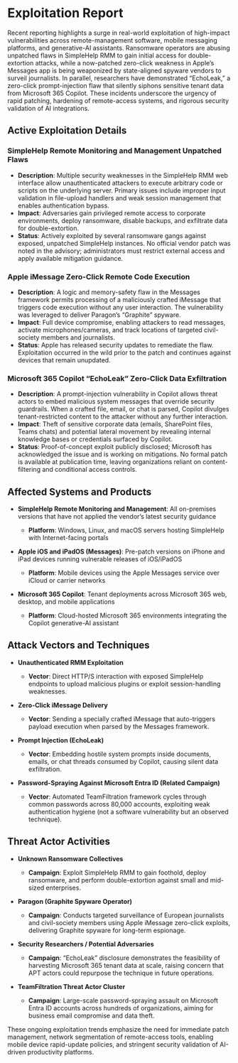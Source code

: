 # Exploitation Report

Recent reporting highlights a surge in real-world exploitation of high-impact vulnerabilities across remote-management software, mobile messaging platforms, and generative-AI assistants. Ransomware operators are abusing unpatched flaws in SimpleHelp RMM to gain initial access for double-extortion attacks, while a now-patched zero-click weakness in Apple’s Messages app is being weaponized by state-aligned spyware vendors to surveil journalists. In parallel, researchers have demonstrated “EchoLeak,” a zero-click prompt-injection flaw that silently siphons sensitive tenant data from Microsoft 365 Copilot. These incidents underscore the urgency of rapid patching, hardening of remote-access systems, and rigorous security validation of AI integrations.

## Active Exploitation Details

### SimpleHelp Remote Monitoring and Management Unpatched Flaws  
- **Description**: Multiple security weaknesses in the SimpleHelp RMM web interface allow unauthenticated attackers to execute arbitrary code or scripts on the underlying server. Primary issues include improper input validation in file-upload handlers and weak session management that enables authentication bypass.  
- **Impact**: Adversaries gain privileged remote access to corporate environments, deploy ransomware, disable backups, and exfiltrate data for double-extortion.  
- **Status**: Actively exploited by several ransomware gangs against exposed, unpatched SimpleHelp instances. No official vendor patch was noted in the advisory; administrators must restrict external access and apply available mitigation guidance.  

### Apple iMessage Zero-Click Remote Code Execution  
- **Description**: A logic and memory-safety flaw in the Messages framework permits processing of a maliciously crafted iMessage that triggers code execution without any user interaction. The vulnerability was leveraged to deliver Paragon’s “Graphite” spyware.  
- **Impact**: Full device compromise, enabling attackers to read messages, activate microphones/cameras, and track locations of targeted civil-society members and journalists.  
- **Status**: Apple has released security updates to remediate the flaw. Exploitation occurred in the wild prior to the patch and continues against devices that remain unupdated.  

### Microsoft 365 Copilot “EchoLeak” Zero-Click Data Exfiltration  
- **Description**: A prompt-injection vulnerability in Copilot allows threat actors to embed malicious system messages that override security guardrails. When a crafted file, email, or chat is parsed, Copilot divulges tenant-restricted content to the attacker without any further interaction.  
- **Impact**: Theft of sensitive corporate data (emails, SharePoint files, Teams chats) and potential lateral movement by revealing internal knowledge bases or credentials surfaced by Copilot.  
- **Status**: Proof-of-concept exploit publicly disclosed; Microsoft has acknowledged the issue and is working on mitigations. No formal patch is available at publication time, leaving organizations reliant on content-filtering and conditional access controls.

## Affected Systems and Products

- **SimpleHelp Remote Monitoring and Management**: All on-premises versions that have not applied the vendor’s latest security guidance  
  - **Platform**: Windows, Linux, and macOS servers hosting SimpleHelp with Internet-facing portals  

- **Apple iOS and iPadOS (Messages)**: Pre-patch versions on iPhone and iPad devices running vulnerable releases of iOS/iPadOS  
  - **Platform**: Mobile devices using the Apple Messages service over iCloud or carrier networks  

- **Microsoft 365 Copilot**: Tenant deployments across Microsoft 365 web, desktop, and mobile applications  
  - **Platform**: Cloud-hosted Microsoft 365 environments integrating the Copilot generative-AI assistant  

## Attack Vectors and Techniques

- **Unauthenticated RMM Exploitation**  
  - **Vector**: Direct HTTP/S interaction with exposed SimpleHelp endpoints to upload malicious plugins or exploit session-handling weaknesses.  

- **Zero-Click iMessage Delivery**  
  - **Vector**: Sending a specially crafted iMessage that auto-triggers payload execution when parsed by the Messages framework.  

- **Prompt Injection (EchoLeak)**  
  - **Vector**: Embedding hostile system prompts inside documents, emails, or chat threads consumed by Copilot, causing silent data exfiltration.  

- **Password-Spraying Against Microsoft Entra ID (Related Campaign)**  
  - **Vector**: Automated TeamFiltration framework cycles through common passwords across 80,000 accounts, exploiting weak authentication hygiene (not a software vulnerability but an observed technique).  

## Threat Actor Activities

- **Unknown Ransomware Collectives**  
  - **Campaign**: Exploit SimpleHelp RMM to gain foothold, deploy ransomware, and perform double-extortion against small and mid-sized enterprises.  

- **Paragon (Graphite Spyware Operator)**  
  - **Campaign**: Conducts targeted surveillance of European journalists and civil-society members using Apple iMessage zero-click exploits, delivering Graphite spyware for long-term espionage.  

- **Security Researchers / Potential Adversaries**  
  - **Campaign**: “EchoLeak” disclosure demonstrates the feasibility of harvesting Microsoft 365 tenant data at scale, raising concern that APT actors could repurpose the technique in future operations.  

- **TeamFiltration Threat Actor Cluster**  
  - **Campaign**: Large-scale password-spraying assault on Microsoft Entra ID accounts across hundreds of organizations, aiming for business email compromise and data theft.  

These ongoing exploitation trends emphasize the need for immediate patch management, network segmentation of remote-access tools, enabling mobile device rapid-update policies, and stringent security validation of AI-driven productivity platforms.